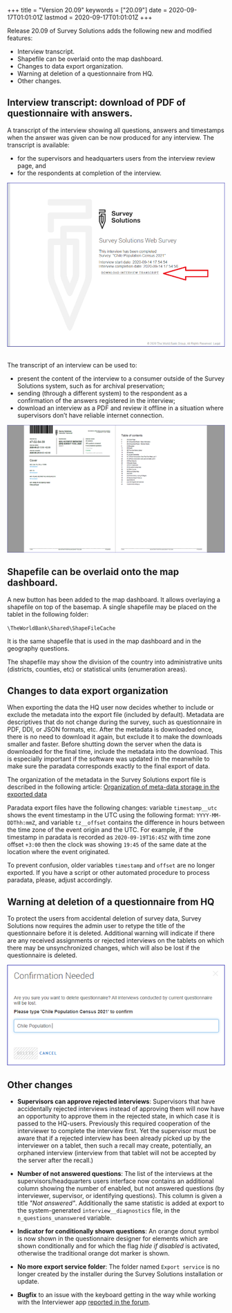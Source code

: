 +++
title = "Version 20.09"
keywords = ["20.09"]
date = 2020-09-17T01:01:01Z
lastmod = 2020-09-17T01:01:01Z
+++


Release 20.09 of Survey Solutions adds the following new and modified features:

- Interview transcript.
- Shapefile can be overlaid onto the map dashboard.
- Changes to data export organization.
- Warning at deletion of a questionnaire from HQ.
- Other changes.


## Interview transcript: download of PDF of questionnaire with answers.

A transcript of the interview showing all questions, answers and timestamps when
the answer was given can be now produced for any interview. The transcript is
available:

- for the supervisors and headquarters users from the interview review page, and
- for the respondents at completion of the interview.

<CENTER><A href="images/transcript_web.png"><IMG src="images/transcript_web.png" width=600></A></CENTER><BR>

The transcript of an interview can be used to:

- present the content of the interview to a consumer outside of the Survey
Solutions system, such as for archival preservation;
- sending (through a different system) to the respondent as a confirmation of
the answers registered in the interview;
- download an interview as a PDF and review it offline in a situation where
supervisors don’t have reliable internet connection.

<CENTER><A href="images/transcript_pdf.png"><IMG src="images/transcript_pdf.png" width=800></A></CENTER>

## Shapefile can be overlaid onto the map dashboard.
A new button has been added to the map dashboard. It allows overlaying a
shapefile on top of the basemap. A single shapefile may be placed on the tablet
in the following folder:

`\TheWorldBank\Shared\ShapeFileCache`

It is the same shapefile that is used in the map dashboard and in the geography
questions.

The shapefile may show the division of the country into administrative units
(districts, counties, etc) or statistical units (enumeration areas).

## Changes to data export organization
When exporting the data the HQ user now decides whether to include or exclude
the metadata into the export file (included by default). Metadata are
descriptives that do not change during the survey, such as questionnaire in
PDF, DDI, or JSON formats, etc. After the metadata is downloaded once, there
is no need to download it again, but exclude it to make the downloads smaller
and faster. Before shutting down the server when the data is downloaded for the
final time, include the metadata into the download. This is especially important
if the software was updated in the meanwhile to make sure the paradata
corresponds exactly to the final export of data.

The organization of the metadata in the Survey Solutions export file is
described in the following article: [Organization of meta-data storage in the
exported data](/headquarters/export/metadata-organization/)

Paradata export files have the following changes: variable `timestamp__utc` shows
the event timestamp in the UTC using the following format: `YYYY-MM-DDThh:mmZ`,
and variable `tz__offset` contains the difference in hours between the time zone
of the event origin and the UTC. For example, if the timestamp in paradata is
recorded as `2020-09-19T16:45Z` with time zone offset `+3:00` then the clock was
showing `19:45` of the same date at the location where the event originated.

To prevent confusion, older variables `timestamp` and `offset` are no longer
exported. If you have a script or other automated procedure to process paradata,
please, adjust accordingly.

## Warning at deletion of a questionnaire from HQ
To protect the users from accidental deletion of survey data, Survey Solutions
now requires the admin user to retype the title of the questionnaire before it
is deleted. Additional warning will indicate if there are any received
assignments or rejected interviews on the tablets on which there may be
unsynchronized changes, which will also be lost if the questionnaire is deleted.

<CENTER><IMG src="images/confirmation_delete.png"></CENTER>

## Other changes

- **Supervisors can approve rejected interviews**: Supervisors that have
accidentally rejected interviews instead of approving them will now have an
opportunity to approve them in the rejected state, in which case it is passed
to the HQ-users. Previously this required cooperation of the interviewer to
complete the interview first. Yet the supervisor must be aware that if a
rejected interview has been already picked up by the interviewer on a tablet,
then such a recall may create, potentially, an orphaned interview (interview
from that tablet will not be accepted by the server after the recall.)

- **Number of not answered questions**: The list of the interviews at the
supervisors/headquarters users interface now contains an additional column
showing the number of enabled, but not answered questions (by interviewer,
supervisor, or identifying questions). This column is given a title
*"Not answered"*. Additionally the same statistic is added at export to the
system-generated `interview__diagnostics` file, in the `n_questions_unanswered`
variable.

- **Indicator for conditionally shown questions**: An orange donut symbol is
now shown in the questionnaire designer for elements which are shown
conditionally and for which the flag *hide if disabled* is activated, otherwise
the traditional orange dot marker is shown.

- **No more export service folder**: The folder named `Export service` is no
longer created by the installer during the Survey Solutions installation or
update.

- **Bugfix** to an issue with the keyboard getting in the way while working with
the Interviewer app [reported in the forum](https://forum.mysurvey.solutions/t/options-hidden-behind-the-keyboard/2871).
